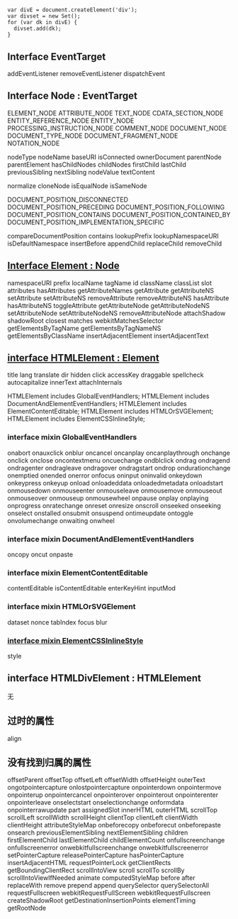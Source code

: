 # 
```
var divE = document.createElement('div');
var divset = new Set();
for (var dk in divE) {
  divset.add(dk);
}
```

## Interface EventTarget
addEventListener
removeEventListener
dispatchEvent

## Interface Node : EventTarget
ELEMENT_NODE
ATTRIBUTE_NODE
TEXT_NODE
CDATA_SECTION_NODE
ENTITY_REFERENCE_NODE
ENTITY_NODE
PROCESSING_INSTRUCTION_NODE
COMMENT_NODE
DOCUMENT_NODE
DOCUMENT_TYPE_NODE
DOCUMENT_FRAGMENT_NODE
NOTATION_NODE

nodeType
nodeName
baseURI
isConnected
ownerDocument
parentNode
parentElement
hasChildNodes
childNodes
firstChild
lastChild
previousSibling
nextSibling
nodeValue
textContent

normalize
cloneNode
isEqualNode
isSameNode

DOCUMENT_POSITION_DISCONNECTED
DOCUMENT_POSITION_PRECEDING
DOCUMENT_POSITION_FOLLOWING
DOCUMENT_POSITION_CONTAINS
DOCUMENT_POSITION_CONTAINED_BY
DOCUMENT_POSITION_IMPLEMENTATION_SPECIFIC

compareDocumentPosition
contains
lookupPrefix
lookupNamespaceURI
isDefaultNamespace
insertBefore
appendChild
replaceChild
removeChild

## [Interface Element : Node](https://dom.spec.whatwg.org/#interface-element)
namespaceURI
prefix
localName
tagName
id
className
classList
slot
attributes
hasAttributes
getAttributeNames
getAttribute
getAttributeNS
setAttribute
setAttributeNS
removeAttribute
removeAttributeNS
hasAttribute
hasAttributeNS
toggleAttribute
getAttributeNode
getAttributeNodeNS
setAttributeNode
setAttributeNodeNS
removeAttributeNode
attachShadow
shadowRoot
closest
matches
webkitMatchesSelector
getElementsByTagName
getElementsByTagNameNS
getElementsByClassName
insertAdjacentElement
insertAdjacentText

## [interface HTMLElement : Element](https://html.spec.whatwg.org/multipage/dom.html#elements-in-the-dom)
title
lang
translate
dir
hidden
click
accessKey
draggable
spellcheck
autocapitalize
innerText
attachInternals

HTMLElement includes GlobalEventHandlers;
HTMLElement includes DocumentAndElementEventHandlers;
HTMLElement includes ElementContentEditable;
HTMLElement includes HTMLOrSVGElement;
HTMLElement includes ElementCSSInlineStyle;

### interface mixin GlobalEventHandlers 
onabort
onauxclick
onblur
oncancel
oncanplay
oncanplaythrough
onchange
onclick
onclose
oncontextmenu
oncuechange
ondblclick
ondrag
ondragend
ondragenter
ondragleave
ondragover
ondragstart
ondrop
ondurationchange
onemptied
onended
onerror
onfocus
oninput
oninvalid
onkeydown
onkeypress
onkeyup
onload
onloadeddata
onloadedmetadata
onloadstart
onmousedown
onmouseenter
onmouseleave
onmousemove
onmouseout
onmouseover
onmouseup
onmousewheel
onpause
onplay
onplaying
onprogress
onratechange
onreset
onresize
onscroll
onseeked
onseeking
onselect
onstalled
onsubmit
onsuspend
ontimeupdate
ontoggle
onvolumechange
onwaiting
onwheel

### interface mixin DocumentAndElementEventHandlers
oncopy
oncut
onpaste

### interface mixin ElementContentEditable
contentEditable
isContentEditable
enterKeyHint
inputMod


### interface mixin HTMLOrSVGElement
dataset
nonce
tabIndex
focus
blur

### [interface mixin ElementCSSInlineStyle](https://drafts.csswg.org/cssom-1/#elementcssinlinestyle)
style

## interface HTMLDivElement : HTMLElement
无


## 过时的属性
align


## 没有找到归属的属性
offsetParent
offsetTop
offsetLeft
offsetWidth
offsetHeight
outerText
ongotpointercapture
onlostpointercapture
onpointerdown
onpointermove
onpointerup
onpointercancel
onpointerover
onpointerout
onpointerenter
onpointerleave
onselectstart
onselectionchange
onformdata
onpointerrawupdate
part
assignedSlot
innerHTML
outerHTML
scrollTop
scrollLeft
scrollWidth
scrollHeight
clientTop
clientLeft
clientWidth
clientHeight
attributeStyleMap
onbeforecopy
onbeforecut
onbeforepaste
onsearch
previousElementSibling
nextElementSibling
children
firstElementChild
lastElementChild
childElementCount
onfullscreenchange
onfullscreenerror
onwebkitfullscreenchange
onwebkitfullscreenerror
setPointerCapture
releasePointerCapture
hasPointerCapture
insertAdjacentHTML
requestPointerLock
getClientRects
getBoundingClientRect
scrollIntoView
scroll
scrollTo
scrollBy
scrollIntoViewIfNeeded
animate
computedStyleMap
before
after
replaceWith
remove
prepend
append
querySelector
querySelectorAll
requestFullscreen
webkitRequestFullScreen
webkitRequestFullscreen
createShadowRoot
getDestinationInsertionPoints
elementTiming
getRootNode


